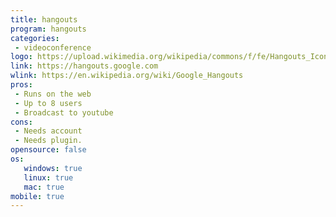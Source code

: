 ```yaml
---
title: hangouts
program: hangouts
categories:
 - videoconference
logo: https://upload.wikimedia.org/wikipedia/commons/f/fe/Hangouts_Icon.png
link: https://hangouts.google.com
wlink: https://en.wikipedia.org/wiki/Google_Hangouts
pros:
 - Runs on the web
 - Up to 8 users
 - Broadcast to youtube
cons:
 - Needs account
 - Needs plugin.
opensource: false
os:
   windows: true
   linux: true
   mac: true
mobile: true
---
```

